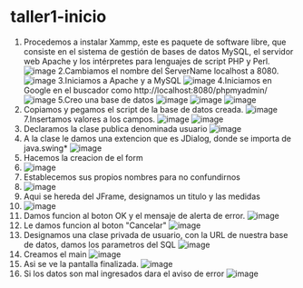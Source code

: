 # taller1-inicio
1. Procedemos a instalar Xammp, este es paquete de software libre, que consiste en el sistema de gestión de bases de datos MySQL, el servidor web Apache y los intérpretes para lenguajes de script PHP y Perl.
![image](https://user-images.githubusercontent.com/85316345/182606519-aa3bc84e-94e7-499f-aef1-b2276f7a7069.png)
2.Cambiamos el nombre del ServerName localhost a 8080.
![image](https://user-images.githubusercontent.com/85316345/182606668-05de1a48-ecce-4876-a1da-1c549c80d89b.png)
3.Iniciamos a Apache y a MySQL
![image](https://user-images.githubusercontent.com/85316345/182607326-5671ae5c-a865-4004-b82f-cd9943fef3e6.png)
4.Iniciamos en Google en el buscador como http://localhost:8080/phpmyadmin/
![image](https://user-images.githubusercontent.com/85316345/182611918-a7b4deb6-4a2e-4c72-8351-5035d9710934.png)
5.Creo una base de datos
![image](https://user-images.githubusercontent.com/85316345/182611997-f700ddee-beba-4695-97e2-0d8feec13cab.png)
![image](https://user-images.githubusercontent.com/85316345/182613726-9800c8b9-b80b-4e7f-a67e-83e77016b38a.png)
![image](https://user-images.githubusercontent.com/85316345/182616666-66e12123-42cf-4244-a8c8-84bd79d6cc85.png)
6. Copiamos y pegamos el script de la base de datos creada.
![image](https://user-images.githubusercontent.com/85316345/182617934-5a5b2e67-8431-4e2a-ba48-c5cff99ee867.png)
7.Insertamos valores a los campos.
![image](https://user-images.githubusercontent.com/85316345/182618260-a65be23c-a527-4405-953d-2c61fd251d50.png)
![image](https://user-images.githubusercontent.com/85316345/182618354-85db3488-b5fa-4666-831d-f6e2571bfb7f.png)
8. Declaramos la clase publica denominada usuario
![image](https://user-images.githubusercontent.com/85316345/182605831-f96f51b1-bd83-4d01-ac47-ab5fdf39eab2.png)
9. A la clase le damos una extencion que es JDialog, donde se importa de java.swing*
![image](https://user-images.githubusercontent.com/85316345/182606076-63fb465d-b37a-4fdf-bc5d-e7a525b68244.png)
10. Hacemos la creacion de el form
11. ![image](https://user-images.githubusercontent.com/85316345/182618730-b4d89068-8c81-45b5-bba9-16781d51ad59.png)
12. Establecemos sus propios nombres para no confundirnos
13. ![image](https://user-images.githubusercontent.com/85316345/182618839-6157d62e-11a4-46e5-9286-7a787054308f.png)
14. Aqui se hereda del JFrame, designamos un titulo y las medidas
15. ![image](https://user-images.githubusercontent.com/85316345/182619070-9195d41c-4ac6-408a-968c-55140f6ff9bb.png)
16. Damos funcion al boton OK y el mensaje de alerta de error.
![image](https://user-images.githubusercontent.com/85316345/182619279-04093a8e-bb7b-4059-9881-80eea0befad0.png)
17. Le damos funcion al boton "Cancelar"
![image](https://user-images.githubusercontent.com/85316345/182619613-6fad8718-87ef-43bc-8a1f-05f225b16d1e.png)
18. Designamos una clase privada de usuario, con la URL de nuestra base de datos, damos los parametros del SQL
![image](https://user-images.githubusercontent.com/85316345/182620058-9cfb700d-4157-4bee-93b4-3e54310d4b1b.png)
19. Creamos el main
![image](https://user-images.githubusercontent.com/85316345/182620260-14887b4b-b350-448d-a9db-2060a57ba37c.png)
20. Asi se ve la pantalla finalizada.
![image](https://user-images.githubusercontent.com/85316345/182621566-3d1a757f-e42a-431a-9bf5-d1af2048eba6.png)
21. Si los datos son mal ingresados dara el aviso de error
![image](https://user-images.githubusercontent.com/85316345/182621320-3ddac7a7-f6e6-45cd-b164-7ce68b03155c.png)

